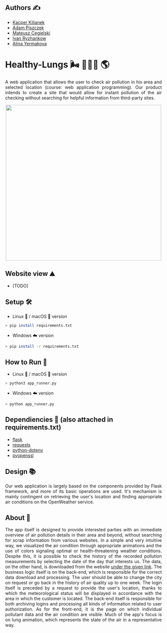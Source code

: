 ## Authors ✍️
- [Kacper Kilianek](https://github.com/Kkilianek)
- [Adam Piszczek](https://github.com/AdamPiszczek)
- [Mateusz Cegielski](https://github.com/MateuszCegielski)
- [Ivan Ryzhankow](https://github.com/ToCatharsis)
- [Alina Yermakova](https://github.com/AlinaYermakova)

# Healthy-Lungs 🌬️ 🌳🌲🌳 🌎
<p align="justify">A web application that allows the user to check air pollution in his area and selected location (course: web application programming). Our product intends to create a site that would allow for instant pollution of the air checking without searching for helpful information from third-party sites.</p>

<p align="center">
  <img width="500" height="500" src="https://github.com/AdamPiszczek/Healthy-Lungs/blob/main/media/logo.png">
</p>

## Website view ⛰️
- [TODO]

## Setup 🛠️
- Linux 🐧 / macOS 🍎 version
```sh
> pip install requirements.txt
```
- Windows ☁️ version
```sh
> pip install -r requirements.txt
```

## How to Run 🚀
- Linux 🐧 / macOS 🍎 version
```sh
> python3 app_runner.py
```
- Windows ☁️ version
```sh
> python app_runner.py
```

## Dependiencies 🦺 (also attached in requirements.txt)
- [flask](https://pypi.org/project/Flask/)
- [requests](https://pypi.org/project/requests/)
- [python-dotenv](https://pypi.org/project/python-dotenv/)
- [pyopenssl](https://pypi.org/project/pyOpenSSL/)

## Design 📚
<p align="justify">Our web application is largely based on the components provided by Flask framework, and more of its basic operations are used. It's mechanism is mainly contingent on retrieving the user's location and finding appropriate air conditions on the OpenWeather service.</p>

## About 📙
<p align="justify">The app itself is designed to provide interested parties with an immediate overview of air pollution details in their area and beyond, without searching for scrap information from various websites. In a simple and very intuitive way, we visualized the air condition through appropriate animations and the use of colors signaling optimal or health-threatening weather conditions. Despite this, it is possible to check the history of the recorded pollution measurements by selecting the date of the day that interests us. The data, on the other hand, is downloaded from the website <a href="https://openweathermap.org/">under the given link</a>. The business logic itself is on the back-end, which is responsible for the correct data download and processing. The user should be able to change the city on request or go back in the history of air quality up to one week. The login itself is preceded by a request to provide the user's location, thanks to which the meteorological status will be displayed in accordance with the area in which the customer is located. The back-end itself is responsible for both archiving logins and processing all kinds of information related to user authorization. As for the front-end, it is the page on which individual pollutant data and the air condition are visible. Much of the app's focus is on lung animation, which represents the state of the air in a representative way.</p>
